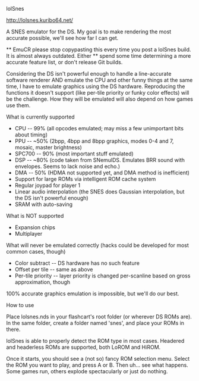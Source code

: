 lolSnes

http://lolsnes.kuribo64.net/

A SNES emulator for the DS. My goal is to make rendering the most accurate possible, we'll see how far I can get.

** EmuCR please stop copypasting this every time you post a lolSnes build. It is almost always outdated. Either 
** spend some time determining a more accurate feature list, or don't release Git builds.

Considering the DS isn't powerful enough to handle a line-accurate software renderer AND emulate the CPU and other
funny things at the same time, I have to emulate graphics using the DS hardware. Reproducing the functions it
doesn't support (like per-tile priority or funky color effects) will be the challenge. How they will be emulated
will also depend on how games use them.

What is currently supported

* CPU -- 99% (all opcodes emulated; may miss a few unimportant bits about timing)
* PPU -- ~50% (2bpp, 4bpp and 8bpp graphics, modes 0-4 and 7, mosaic, master brightness)
* SPC700 -- 90% (most important stuff emulated)
* DSP -- ~80% (code taken from SNemulDS. Emulates BRR sound with envelopes. Seems to lack noise and echo.)
* DMA -- 50% (HDMA not supported yet, and DMA method is inefficient)
* Support for large ROMs via intelligent ROM cache system
* Regular joypad for player 1
* Linear audio interpolation (the SNES does Gaussian interpolation, but the DS isn't powerful enough)
* SRAM with auto-saving

What is NOT supported

* Expansion chips
* Multiplayer

What will never be emulated correctly
(hacks could be developed for most common cases, though)

* Color subtract -- DS hardware has no such feature
* Offset per tile -- same as above
* Per-tile priority -- layer priority is changed per-scanline based on gross approximation, though


100% accurate graphics emulation is impossible, but we'll do our best.


How to use

Place lolsnes.nds in your flashcart's root folder (or wherever DS ROMs are). In the same folder, create a folder 
named 'snes', and place your ROMs in there.

lolSnes is able to properly detect the ROM type in most cases. Headered and headerless ROMs are supported, both
LoROM and HiROM.

Once it starts, you should see a (not so) fancy ROM selection menu. Select the ROM you want to play, and press
A or B. Then uh... see what happens. Some games run, others explode spectacularly or just do nothing.

